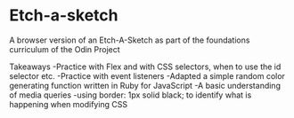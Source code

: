 # Etch-a-sketch
A browser version of an Etch-A-Sketch as part of the foundations curriculum of the Odin Project 

Takeaways 
-Practice with Flex and with CSS selectors, when to use the id selector etc.
-Practice with event listeners
-Adapted a simple random color generating function written in Ruby for JavaScript 
-A basic understanding of media queries
-using border: 1px solid black; to identify what is happening when modifying CSS